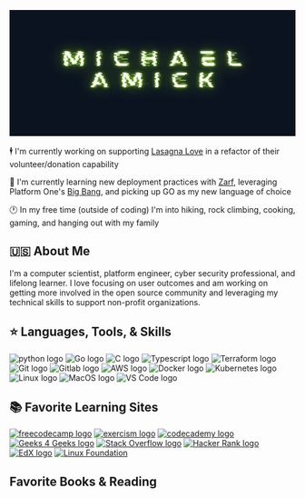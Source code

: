 <img src="./image/github_banner.png"
alt ="Banner icon of author's name, Michael Amick"
width="100%" height="222">

:business_suit_levitating: I'm currently working on 
supporting [Lasagna Love](https://lasagnalove.org/) in a refactor of their volunteer/donation capability  

:brain: I'm currently learning new deployment practices with [Zarf](https://zarf.dev/), leveraging Platform One's [Big Bang](https://p1.dso.mil/products/big-bang), and picking up GO as my new language of choice  

:clock1: In my free time (outside of coding) I'm into hiking, rock climbing, cooking, gaming, and hanging out with my family  

## :us: About Me
I'm a computer scientist, platform engineer, cyber security professional, and lifelong learner. I love focusing on user outcomes and am working on getting more involved in the open source community and leveraging my technical skills to support non-profit organizations.

## :star: Languages, Tools, & Skills
![python logo](https://img.shields.io/badge/-Python-3776AB?logo=Python&logoColor=white&style=for-the-badge)
![Go logo](https://img.shields.io/badge/-Go-00ADD8?logo=Go&logoColor=white&style=for-the-badge)
![C logo](https://img.shields.io/badge/-C-A8B9CC?logo=C&logoColor=white&style=for-the-badge)
![Typescript logo](https://img.shields.io/badge/-TypeScript-3178C6?logo=TypeScript&logoColor=white&style=for-the-badge)
![Terraform logo](https://img.shields.io/badge/-Terraform-7B42BC?logo=Terraform&logoColor=white&style=for-the-badge)
![Git logo](https://img.shields.io/badge/-Git-F05032?logo=Git&logoColor=white&style=for-the-badge)
![Gitlab logo](https://img.shields.io/badge/-Gitlab-FC6D26?logo=Gitlab&logoColor=white&style=for-the-badge)
![AWS logo](https://img.shields.io/badge/-AWS-232F3E?logo=AmazonAWS&logoColor=white&style=for-the-badge)
![Docker logo](https://img.shields.io/badge/-Docker-2496ED?logo=Docker&logoColor=white&style=for-the-badge)
![Kubernetes logo](https://img.shields.io/badge/-Kubernetes-326CE5?logo=Kubernetes&logoColor=white&style=for-the-badge)
![Linux logo](https://img.shields.io/badge/-Linux-FCC624?logo=Linux&logoColor=white&style=for-the-badge)
![MacOS logo](https://img.shields.io/badge/-macOS-000000?logo=macOS&logoColor=white&style=for-the-badge)
![VS Code logo](https://img.shields.io/badge/-VSCode-007ACC?logo=VisualStudioCode&logoColor=white&style=for-the-badge)

## :books: Favorite Learning Sites
[![freecodecamp logo](https://img.shields.io/badge/-freeCodeCamp-0A0A23?logo=freeCodeCamp&logoColor=white&style=for-the-badge)](https://www.freecodecamp.org)
[![exercism logo](https://img.shields.io/badge/-Exercism-009CAB?logo=exercism&logoColor=white&style=for-the-badge)](https://exercism.org/)
[![codecademy logo](https://img.shields.io/badge/-codecademy-1F4056?logo=codecademy&logoColor=white&style=for-the-badge)](https://codecademy.com)
[![Geeks 4 Geeks logo](https://img.shields.io/badge/-Geeks4Geeks-2F8D46?logo=geeksforgeeks&logoColor=white&style=for-the-badge)](https://www.geeksforgeeks.org/)
[![Stack Overflow logo](https://img.shields.io/badge/-StackOverflow-F58025?logo=stackoverflow&logoColor=white&style=for-the-badge)](https://stackoverflow.com/)
[![Hacker Rank logo](https://img.shields.io/badge/-HackerRank-00EA64?logo=hackerrank&logoColor=white&style=for-the-badge)](https://www.hackerrank.com/)
[![EdX logo](https://img.shields.io/badge/-edx-02262B?logo=edx&logoColor=white&style=for-the-badge)](https://www.edx.org/)
[![Linux Foundation](https://img.shields.io/badge/-linuxfoundation-003366?logo=linuxfoundation&logoColor=white&style=for-the-badge)](https://www.linuxfoundation.org/)

## Favorite Books & Reading
